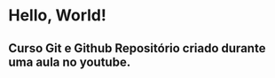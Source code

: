 # Hello, World!
 Curso Git e Github
 Repositório criado durante uma aula no youtube.
 ----------------------------------------------------
